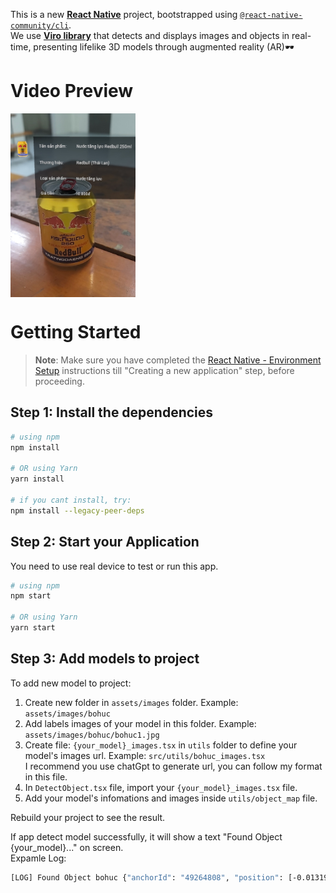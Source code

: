 This is a new [**React Native**](https://reactnative.dev) project, bootstrapped using [`@react-native-community/cli`](https://github.com/react-native-community/cli).\
We use [**Viro library**](https://github.com/viromedia/viro) that detects and displays images and objects in real-time, presenting lifelike 3D models through augmented reality (AR)🕶️

# Video Preview

<!-- <img align="center" width="200" alt="UIApp" src="./assets/videos/detect_object.gif">
<img align="center" width="200" alt="direction" src="./assets/videos/direction.gif"> -->
<img align="center" width="200" alt="card" src="./assets/images/mocks/bohuc_card.jpg">

# Getting Started

> **Note**: Make sure you have completed the [React Native - Environment Setup](https://reactnative.dev/docs/environment-setup) instructions till "Creating a new application" step, before proceeding.

## Step 1: Install the dependencies

```bash
# using npm
npm install

# OR using Yarn
yarn install

# if you cant install, try:
npm install --legacy-peer-deps
```

## Step 2: Start your Application

You need to use real device to test or run this app.

```bash
# using npm
npm start

# OR using Yarn
yarn start
```

## Step 3: Add models to project

To add new model to project:

1. Create new folder in `assets/images` folder. Example: `assets/images/bohuc`
2. Add labels images of your model in this folder. Example: `assets/images/bohuc/bohuc1.jpg`
3. Create file: `{your_model}_images.tsx` in `utils` folder to define your model's images url. Example: `src/utils/bohuc_images.tsx`\
   I recommend you use chatGpt to generate url, you can follow my format in this file.
4. In `DetectObject.tsx` file, import your `{your_model}_images.tsx` file.
5. Add your model's infomations and images inside `utils/object_map` file.

Rebuild your project to see the result.

If app detect model successfully, it will show a text "Found Object {your_model}..." on screen.\
Expamle Log:

```bash
[LOG] Found Object bohuc {"anchorId": "49264808", "position": [-0.01319042220711708, -0.3073541224002838, -0.43637239933013916], "rotation": [36.71136178875351, -13.227428870237672, 24.101736335548186], "scale": [1, 1, 1], "trackingMethod": "tracking", "type": "image"}
```

